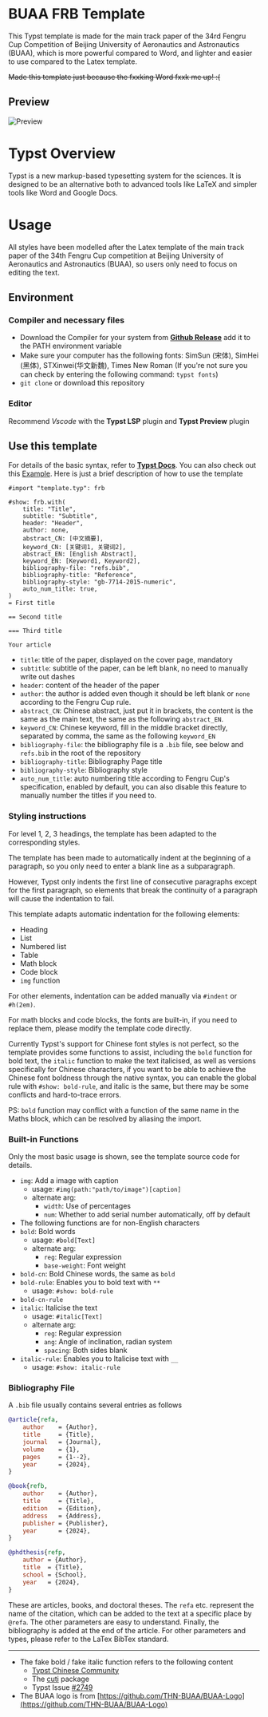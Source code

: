 # BUAA FRB Template

This Typst template is made for the main track paper of the 34rd Fengru Cup Competition of Beijing University of Aeronautics and Astronautics (BUAA), which is more powerful compared to Word, and lighter and easier to use compared to the Latex template.

~~Made this template just because the fxxking Word fxxk me up! :(~~

## Preview

![Preview](./preview.png)

# Typst Overview

Typst is a new markup-based typesetting system for the sciences. It is designed to be an alternative both to advanced tools like LaTeX and simpler tools like Word and Google Docs.

# Usage

All styles have been modelled after the Latex template of the main track paper of the 34th Fengru Cup competition at Beijing University of Aeronautics and Astronautics (BUAA), so users only need to focus on editing the text.

## Environment

### Compiler and necessary files

- Download the Compiler for your system from [**Github Release**](https://github.com/typst/typst/releases/) add it to the PATH environment variable
- Make sure your computer has the following fonts: SimSun (宋体), SimHei (黑体), STXinwei(华文新魏), Times New Roman (If you're not sure you can check by entering the following command: `typst fonts`)
- `git clone` or download this repository

### Editor

Recommend *Vscode* with the **Typst LSP** plugin and **Typst Preview** plugin

## Use this template

For details of the basic syntax, refer to [**Typst Docs**](https://typst.app/docs/reference). You can also check out this [Example](./main.typ). Here is just a brief description of how to use the template

```typ
#import "template.typ": frb

#show: frb.with(
    title: "Title",
    subtitle: "Subtitle",
    header: "Header",
    author: none,
    abstract_CN: [中文摘要],
    keyword_CN: [关键词1, 关键词2],
    abstract_EN: [English Abstract],
    keyword_EN: [Keyword1, Keyword2],
    bibliography-file: "refs.bib",
    bibliography-title: "Reference",
    bibliography-style: "gb-7714-2015-numeric",
    auto_num_title: true,
)
= First title

== Second title

=== Third title

Your article
```

- `title`: title of the paper, displayed on the cover page, mandatory
- `subtitle`: subtitle of the paper, can be left blank, no need to manually write out dashes
- `header`: content of the header of the paper
- `author`: the author is added even though it should be left blank or `none` according to the Fengru Cup rule.
- `abstract_CN`: Chinese abstract, just put it in brackets, the content is the same as the main text, the same as the following `abstract_EN`.
- `keyword_CN`: Chinese keyword, fill in the middle bracket directly, separated by comma, the same as the following `keyword_EN`
- `bibliography-file`: the bibliography file is a `.bib` file, see below and `refs.bib` in the root of the repository
- `bibliography-title`: Bibliography Page title
- `bibliography-style`: Bibliography style
- `auto_num_title`: auto numbering title according to Fengru Cup's specification, enabled by default, you can also disable this feature to manually number the titles if you need to.

### Styling instructions

For level 1, 2, 3 headings, the template has been adapted to the corresponding styles.

The template has been made to automatically indent at the beginning of a paragraph, so you only need to enter a blank line as a subparagraph.

However, Typst only indents the first line of consecutive paragraphs except for the first paragraph, so elements that break the continuity of a paragraph will cause the indentation to fail.

This template adapts automatic indentation for the following elements:

- Heading
- List
- Numbered list
- Table
- Math block
- Code block
- `img` function

For other elements, indentation can be added manually via `#indent` or `#h(2em)`.

For math blocks and code blocks, the fonts are built-in, if you need to replace them, please modify the template code directly.

Currently Typst's support for Chinese font styles is not perfect, so the template provides some functions to assist, including the `bold` function for bold text, the `italic` function to make the text italicised, as well as versions specifically for Chinese characters, if you want to be able to achieve the Chinese font boldness through the native syntax, you can enable the global rule with `#show: bold-rule`, and italic is the same, but there may be some conflicts and hard-to-trace errors.

PS: `bold` function may conflict with a function of the same name in the Maths block, which can be resolved by aliasing the import.

### Built-in Functions

Only the most basic usage is shown, see the template source code for details.

- `img`: Add a image with caption
    - usage: `#img(path:"path/to/image")[caption]`
    - alternate arg:
        - `width`: Use of percentages
        - `num`: Whether to add serial number automatically, off by default
- The following functions are for non-English characters
- `bold`: Bold words
    - usage: `#bold[Text]`
    - alternate arg:
        - `reg`: Regular expression
        - `base-weight`: Font weight
- `bold-cn`: Bold Chinese words, the same as `bold`
- `bold-rule`: Enables you to bold text with `**`
    - usage: `#show: bold-rule`
- `bold-cn-rule`
- `italic`: Italicise the text
    - usage: `#italic[Text]`
    - alternate arg:
        - `reg`: Regular expression
        - `ang`: Angle of inclination, radian system
        - `spacing`: Both sides blank
- `italic-rule`: Enables you to Italicise text with `__`
    - usage: `#show: italic-rule`

### Bibliography File

A `.bib` file usually contains several entries as follows

```bib
@article{refa,
    author    = {Author},
    title     = {Title},
    journal   = {Journal},
    volume    = {1},
    pages     = {1--2},
    year      = {2024},
}

@book{refb,
    author    = {Author},
    title     = {Title},
    edition   = {Edition},
    address   = {Address},
    publisher = {Publisher},
    year      = {2024},
}

@phdthesis{refp,
    author = {Author},
    title  = {Title},
    school = {School},
    year   = {2024},
}
```

These are articles, books, and doctoral theses. The `refa` etc. represent the name of the citation, which can be added to the text at a specific place by `@refa`. The other parameters are easy to understand. Finally, the bibliography is added at the end of the article. For other parameters and types, please refer to the LaTex BibTex standard.

---

- The fake bold / fake italic function refers to the following content
  - [Typst Chinese Community](https://typst-doc-cn.github.io/docs/chinese/)
  - The [cuti](https://github.com/csimide/cuti/) package
  - Typst Issue [#2749](https://github.com/typst/typst/issues/2749)
- The BUAA logo is from [https://github.com/THN-BUAA/BUAA-Logo](https://github.com/THN-BUAA/BUAA-Logo)